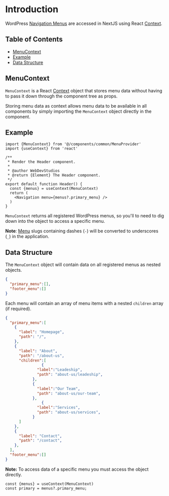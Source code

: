 # Introduction <!-- omit in toc -->

WordPress [Navigation Menus](https://github.com/WebDevStudios/nextjs-wordpress-starter/wiki/wp-menus) are accessed in NextJS using React [Context](https://reactjs.org/docs/context.html).

## Table of Contents <!-- omit in toc -->

- [MenuContext](#menucontext)
- [Example](#example)
- [Data Structure](#data-structure)

## MenuContext

`MenuContext` is a React [Context](https://reactjs.org/docs/context.html) object that stores menu data without having to pass it down through the component tree as props.

Storing menu data as context allows menu data to be available in all components by simply importing the `MenuContext` object directly in the component.

## Example

```JS
import {MenuContext} from '@/components/common/MenuProvider'
import {useContext} from 'react'

/**
 * Render the Header component.
 *
 * @author WebDevStudios
 * @return {Element} The Header component.
 */
export default function Header() {
  const {menus} = useContext(MenuContext)
  return (
    <Navigation menu={menus?.primary_menu} />
  )
}
```

`MenuContext` returns all registered WordPress menus, so you'll to need to dig down into the object to access a specific menu.

**Note**: [Menu](https://github.com/WebDevStudios/nextjs-wordpress-starter/wiki/wp-menus) slugs containing dashes (`-`) will be converted to underscores (`_`) in the application.

## Data Structure

The `MenuContext` object will contain data on all registered menus as nested objects.

```JSON
{
  "primary_menu":[],
  "footer_menu":[]
}
```

Each menu will contain an array of menu items with a nested `children` array (if required).

```JSON
{
  "primary_menu":[
	{
	  "label": "Homepage",
	  "path": "/",
	},
	{
	  "label": "About",
	  "path": "/about-us",
	  "children":[
				{
              "label":"Leadeship",
              "path": "about-us/leadeship",
            },
            {
              "label":"Our Team",
              "path": "about-us/our-team",
            },
				{
              "label":"Services",
              "path": "about-us/services",
            }
	  ]
	},
	{
	  "label": "Contact",
	  "path": "/contact",
	},
  ],
  "footer_menu":[]
}
```

**Note:** To access data of a specific menu you must access the object directly.

```JS
const {menus} = useContext(MenuContext)
const primary = menus?.primary_menu;
```
